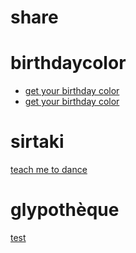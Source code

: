 # share

# birthdaycolor
* [get your birthday color](https://eminet666.github.io/share/birthdaycolor/getbirthdaycolor.html)
* [get your birthday color](https://eminet666.github.io/share/birthdaycolor/birthdaycolor.html)

# sirtaki
[teach me to dance](https://eminet666.github.io/share/sirtaki/)

# glypothèque
[test](https://eminet666.github.io/share/glypta/index_0.html)
